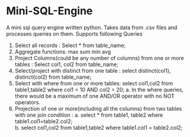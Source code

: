 # Mini-SQL-Engine
A mini sql query engine written python.
Takes data from .csv files and processes queries on them. Supports following Queries
1. Select all records : Select * from table_name;  
2. Aggregate functions: max sum min avg
3. Project Columns(could be any number of columns) from one or more tables : Select col1, col2 from table_name;  
4. Select/project with distinct from one table : select distinct(col1), distinct(col2) from table_name; 
5. Select with where from one or more tables: select col1,col2 from table1,table2 where col1 = 10 AND col2 = 20; 
	a. In the where queries, there would be a maximum of one AND/OR operator with no NOT operators.  
6. Projection of one or more(including all the columns) from two 
tables with one join condition : 
	a. select * from table1, table2 where table1.col1=table2.col2;  
	b. select col1,col2 from table1,table2 where table1.col1 = 
	table2.col2;
